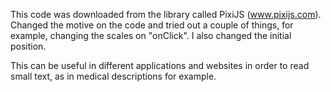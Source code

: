 This code was downloaded from the library called PixiJS (www.pixijs.com). Changed the motive on the code and tried out a couple of things, for example, changing the scales on "onClick". I also changed the initial position. 

This can be useful in different applications and websites in order to read small text, as in medical descriptions for example.
